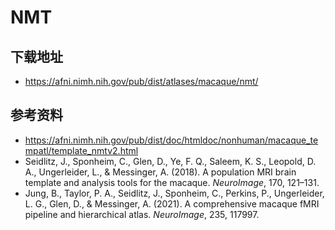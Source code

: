 # NMT

## 下载地址

* <https://afni.nimh.nih.gov/pub/dist/atlases/macaque/nmt/>

## 参考资料

* <https://afni.nimh.nih.gov/pub/dist/doc/htmldoc/nonhuman/macaque_tempatl/template_nmtv2.html>
* Seidlitz, J., Sponheim, C., Glen, D., Ye, F. Q., Saleem, K. S., Leopold, D. A., Ungerleider, L., & Messinger, A. (2018). A population MRI brain template and analysis tools for the macaque. *NeuroImage*, 170, 121–131.
* Jung, B., Taylor, P. A., Seidlitz, J., Sponheim, C., Perkins, P., Ungerleider, L. G., Glen, D., & Messinger, A. (2021). A comprehensive macaque fMRI pipeline and hierarchical atlas. *NeuroImage*, 235, 117997.


